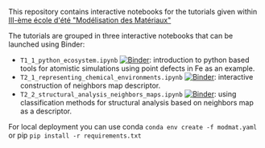 This repository contains interactive notebooks for the tutorials given within [III-ème école d'été "Modélisation des Matériaux"](https://www.cinam.univ-mrs.fr/site/modmat/banyuls/index.php?page=Accueil)

The tutorials are grouped in three interactive notebooks that can be launched using Binder:
- `T1_1_python_ecosystem.ipynb` [![Binder](https://mybinder.org/badge_logo.svg)](https://mybinder.org/v2/gh/pgrigorev/ModMatEcole/HEAD?labpath=tutorials%2FT1_1_python_ecosystem.ipynb): introduction to python based tools for atomistic simulations using point defects in Fe as an example.
- `T2_1_representing_chemical_environments.ipynb` [![Binder](https://mybinder.org/badge_logo.svg)](https://mybinder.org/v2/gh/pgrigorev/ModMatEcole/HEAD?labpath=tutorials%2FT2_1_representing_chemical_environments.ipynb): interactive construction of neighbors map descriptor.
- `T2_2_structural_analysis_neighbors_maps.ipynb` [![Binder](https://mybinder.org/badge_logo.svg)](https://mybinder.org/v2/gh/pgrigorev/ModMatEcole/HEAD?labpath=tutorials%2FT2_2_structural_analysis_neighbors_maps.ipynb): using classification methods for structural analysis based on neighbors map as a descriptor.


For local deployment you can use conda `conda env create -f modmat.yaml` or pip `pip install -r requirements.txt`

